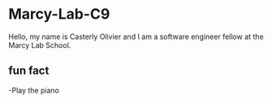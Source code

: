 # Marcy-Lab-C9

Hello, my name is Casterly Olivier and I am a software engineer fellow at the Marcy Lab School.

## fun fact
-Play the piano